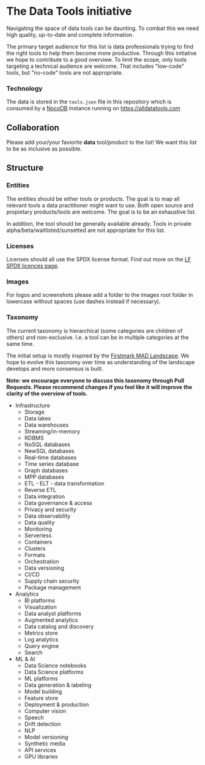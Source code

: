 # The Data Tools initiative
Navigating the space of data tools can be daunting. To combat this we need high quality, up-to-date and complete information.

The primary target audience for this list is data professionals trying to find the right tools to help them become more productive. Through this initiative we hope to contribute to a good overview. To limit the scope, only tools targeting a technical audience are welcome. That includes "low-code" tools, but "no-code" tools are not appropriate.

### Technology
The data is stored in the `tools.json` file in this repository which is consumed by a [NocoDB](https://github.com/nocodb/nocodb) instance running on https://alldatatools.com

## Collaboration
Please add your/your faviorite **data** tool/product to the list! We want this list to be as inclusive as possible.

## Structure

### Entities
The entities should be either tools or products. The goal is to map all relevant tools a data practitioner might want to use. Both open source and propietary products/tools are welcome. The goal is to be an exhaustive list.

In addition, the tool should be generally available already. Tools in private alpha/beta/waitlisted/sunsetted are not appropriate for this list.

### Licenses
Licenses should all use the SPDX license format. Find out more on the [LF SPDX licences page](https://spdx.org/licenses/).

### Images
For logos and screenshots please add a folder to the images root folder in lowercase without spaces (use dashes instead if necessary).

### Taxonomy
The current taxonomy is hierarchical (some categories are children of others) and non-exclusive. I.e. a tool can be in multiple categories at the same time.

The initial setup is mostly inspired by the [Firstmark MAD Landscape](https://mattturck.com/data2021/). We hope to evolve this taxonomy over time as understanding of the landscape develops and more consensus is built.

**Note: we encourage everyone to discuss this taxonomy through Pull Requests. Please recommend changes if you feel like it will improve the clarity of the overview of tools.**

- Infrastructure
  - Storage
  - Data lakes
  - Data warehouses
  - Streaming/in-memory
  - RDBMS
  - NoSQL databases
  - NewSQL databases
  - Real-time databases
  - Time series database
  - Graph databases
  - MPP databases
  - ETL - ELT - data transformation
  - Reverse ETL
  - Data integration
  - Data governance & access
  - Privacy and security
  - Data observability
  - Data quality
  - Monitoring
  - Serverless
  - Containers
  - Clusters
  - Formats
  - Orchestration
  - Data versioning
  - CI/CD
  - Supply chain security
  - Package management
- Analytics
  - BI platforms
  - Visualization
  - Data analyst platforms
  - Augmented analytics
  - Data catalog and discovery
  - Metrics store
  - Log analytics
  - Query engine
  - Search
- ML & AI
  - Data Science notebooks
  - Data Science platforms
  - ML platforms
  - Data generation & labeling
  - Model building
  - Feature store
  - Deployment & production
  - Computer vision
  - Speech
  - Drift detection
  - NLP
  - Model versioning
  - Synthetic media
  - API services
  - GPU libraries



